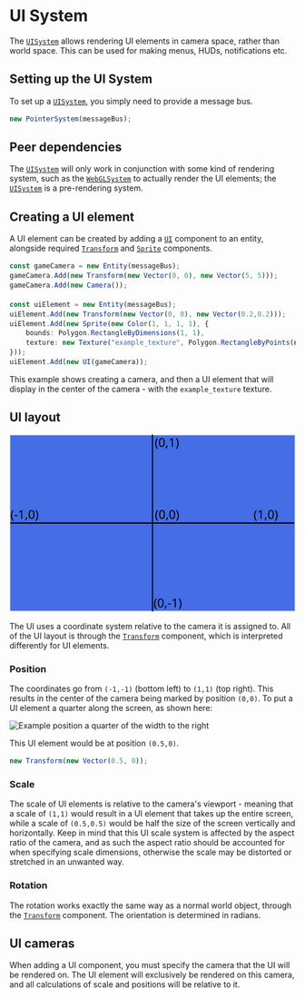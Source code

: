 # UI System

The [`UISystem`](../../reference/classes/uisystem) allows rendering UI elements
in camera space, rather than world space. This can be used for making menus,
HUDs, notifications etc.

## Setting up the UI System

To set up a [`UISystem`](../../reference/classes/uisystem), you simply need to
provide a message bus.

```typescript
new PointerSystem(messageBus);
```

## Peer dependencies

The [`UISystem`](../../reference/classes/uisystem) will only work in conjunction
with some kind of rendering system, such as the
[`WebGLSystem`](../../reference/classes/webglsystem) to actually render the UI
elements; the [`UISystem`](../../reference/classes/uisystem) is a pre-rendering
system.

## Creating a UI element

A UI element can be created by adding a [`UI`](../../reference/classes/ui)
component to an entity, alongside required
[`Transform`](../../reference/classes/transform) and
[`Sprite`](../../reference/classes/sprite) components.

```typescript
const gameCamera = new Entity(messageBus);
gameCamera.Add(new Transform(new Vector(0, 0), new Vector(5, 5)));
gameCamera.Add(new Camera());

const uiElement = new Entity(messageBus);
uiElement.Add(new Transform(new Vector(0, 0), new Vector(0.2,0.2)));
uiElement.Add(new Sprite(new Color(1, 1, 1, 1), {
    bounds: Polygon.RectangleByDimensions(1, 1),
    texture: new Texture("example_texture", Polygon.RectangleByPoints(new Vector(0,0), new Vector(1,1)).GetFloat32Array())
}));
uiElement.Add(new UI(gameCamera));
```

This example shows creating a camera, and then a UI element that will display in
the center of the camera - with the `example_texture` texture.

## UI layout

![UI coordinate system](../assets/ui_dimensions.svg)

The UI uses a coordinate system relative to the camera it is assigned to. All of
the UI layout is through the [`Transform`](../../reference/classes/transform)
component, which is interpreted differently for UI elements.  

### Position
The coordinates go from `(-1,-1)` (bottom left) to `(1,1)` (top right). This
results in the center of the camera being marked by position `(0,0)`. To put a
UI element a quarter along the screen, as shown here:

![Example position a quarter of the width to the
right](../assets/ui_example_position.svg)

This UI element would be at position `(0.5,0)`.
```typescript
new Transform(new Vector(0.5, 0));
```

### Scale

The scale of UI elements is relative to the camera's viewport - meaning that a
scale of `(1,1)` would result in a UI element that takes up the entire screen,
while a scale of `(0.5,0.5)` would be half the size of the screen vertically and
horizontally. Keep in mind that this UI scale system is affected by the aspect
ratio of the camera, and as such the aspect ratio should be accounted for when
specifying scale dimensions, otherwise the scale may be distorted or stretched
in an unwanted way.

### Rotation

The rotation works exactly the same way as a normal world object, through the
[`Transform`](../../reference/classes/transform) component. The orientation is
determined in radians.

## UI cameras

When adding a UI component, you must specify the camera that the UI will be
rendered on. The UI element will exclusively be rendered on this camera, and all
calculations of scale and positions will be relative to it.